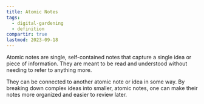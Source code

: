 ```yaml
---
title: Atomic Notes
tags:
  - digital-gardening
  - definition
compartir: true
lastmod: 2023-09-18
---
```


Atomic notes are single, self-contained notes that capture a single idea or piece of information. They are meant to be read and understood without needing to refer to anything more.

They can be connected to another atomic note or idea in some way. By breaking down complex ideas into smaller, atomic notes, one can make their notes more organized and easier to review later.
